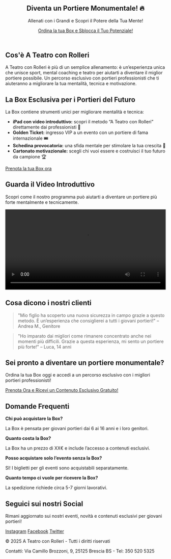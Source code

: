 <!DOCTYPE html>
<html lang="it">
<head>
    <meta charset="UTF-8">
    <meta name="viewport" content="width=device-width, initial-scale=1.0">
    <meta name="description" content="A Teatro con Rolleri - Allenamento mentale per giovani portieri. Scopri la Box esclusiva per migliorare la tua mentalità e sicurezza in campo.">
    <meta name="keywords" content="allenamento mentale portieri, come diventare un portiere più sicuro, esperienza teatrale giovani calciatori, Box per allenamento mentale portiere">
    <meta name="author" content="A Teatro con Rolleri">
    <title>A Teatro con Rolleri - Diventa un Portiere Monumentale</title>
    <link rel="stylesheet" href="styles.css">
    <link rel="icon" href="favicon.ico" type="image/x-icon">
</head>
<body>
    <header>
        <section id="hero">
            <h1>Diventa un Portiere Monumentale! 🔥</h1>
            <p>Allenati con i Grandi e Scopri il Potere della Tua Mente!</p>
            <a href="#cta" class="cta-button">Ordina la tua Box e Sblocca il Tuo Potenziale!</a>
        </section>
    </header>

<section id="about">
        <h2>Cos'è A Teatro con Rolleri</h2>
        <p>
            A Teatro con Rolleri è più di un semplice allenamento: è un’esperienza unica che unisce sport, mental coaching e teatro 
            per aiutarti a diventare il miglior portiere possibile. Un percorso esclusivo con portieri professionisti che ti aiuteranno a 
            migliorare la tua mentalità, tecnica e motivazione.
        </p>
    </section>

 <section id="the-box">
        <h2>La Box Esclusiva per i Portieri del Futuro</h2>
        <p>La Box contiene strumenti unici per migliorare mentalità e tecnica:</p>
        <ul>
            <li><strong>iPad con video introduttivo:</strong> scopri il metodo “A Teatro con Rolleri” direttamente dai professionisti 🎥</li>
            <li><strong>Golden Ticket:</strong> ingresso VIP a un evento con un portiere di fama internazionale 🎟️</li>
            <li><strong>Schedina provocatoria:</strong> una sfida mentale per stimolare la tua crescita 🧠</li>
            <li><strong>Cartonato motivazionale:</strong> scegli chi vuoi essere e costruisci il tuo futuro da campione 🏆</li>
        </ul>
        <a href="#cta" class="cta-button">Prenota la tua Box ora</a>
    </section>

<section id="video">
        <h2>Guarda il Video Introduttivo</h2>
        <p>Scopri come il nostro programma può aiutarti a diventare un portiere più forte mentalmente e tecnicamente.</p>
        <video width="100%" controls>
            <source src="video_intro.mp4" type="video/mp4">
            Il tuo browser non supporta il formato video.
        </video>
    </section>

<section id="testimonials">
        <h2>Cosa dicono i nostri clienti</h2>
        <blockquote>
            "Mio figlio ha scoperto una nuova sicurezza in campo grazie a questo metodo. È un’esperienza che consiglierei a tutti i giovani portieri!" – Andrea M., Genitore
        </blockquote>
        <blockquote>
            "Ho imparato dai migliori come rimanere concentrato anche nei momenti più difficili. Grazie a questa esperienza, mi sento un portiere più forte!" – Luca, 14 anni
        </blockquote>
    </section>

<section id="cta">
        <h2>Sei pronto a diventare un portiere monumentale?</h2>
        <p>Ordina la tua Box oggi e accedi a un percorso esclusivo con i migliori portieri professionisti!</p>
        <a href="order.html" class="cta-button">Prenota Ora e Ricevi un Contenuto Esclusivo Gratuito!</a>
    </section>

<section id="faq">
        <h2>Domande Frequenti</h2>
        <div>
            <strong>Chi può acquistare la Box?</strong>
            <p>La Box è pensata per giovani portieri dai 6 ai 16 anni e i loro genitori.</p>
        </div>
        <div>
            <strong>Quanto costa la Box?</strong>
            <p>La Box ha un prezzo di XX€ e include l’accesso a contenuti esclusivi.</p>
        </div>
        <div>
            <strong>Posso acquistare solo l’evento senza la Box?</strong>
            <p>Sì! I biglietti per gli eventi sono acquistabili separatamente.</p>
        </div>
        <div>
            <strong>Quanto tempo ci vuole per ricevere la Box?</strong>
            <p>La spedizione richiede circa 5-7 giorni lavorativi.</p>
        </div>
    </section>

<section id="social-media">
        <h2>Seguici sui nostri Social</h2>
        <p>Rimani aggiornato sui nostri eventi, novità e contenuti esclusivi per giovani portieri!</p>
        <a href="https://www.instagram.com/ateatroconrolleri" target="_blank">Instagram</a>
        <a href="https://www.facebook.com/ateatroconrolleri" target="_blank">Facebook</a>
        <a href="https://www.twitter.com/ateatroconrolleri" target="_blank">Twitter</a>
    </section>

 <footer>
        <p>&copy; 2025 A Teatro con Rolleri - Tutti i diritti riservati</p>
        <p>Contatti: Via Camillo Brozzoni, 9, 25125 Brescia BS - Tel: 350 520 5325</p>
</body>
</html>

